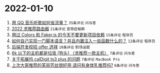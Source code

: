 # 2022-01-10

1. [用 QQ 音乐听歌如何省流量？](https://www.v2ex.com/t/827208) `35条评论` `问与答`
1. [2022 求推荐路由器](https://www.v2ex.com/t/827212) `21条评论` `宽带症候群`
1. [用过 Colors 和 Faker.js 的今天不要更新项目依赖](https://www.v2ex.com/t/827224) `15条评论` `程序员`
1. [如何自己实现一门脚本语言？并且内置注入一些函数什么的？](https://www.v2ex.com/t/827209) `12条评论` `程序员`
1. [后端开发校招 offer 选择](https://www.v2ex.com/t/827223) `10条评论` `职场话题`
1. [6k 以下的主机都是垃圾 [狗头] （求推荐一款主机）](https://www.v2ex.com/t/827231) `7条评论` `问与答`
1. [关于拓展坞 calDigit ts3 plus 的问题](https://www.v2ex.com/t/827211) `7条评论` `MacBook Pro`
1. [上次大家推荐的芙丽芳丝很好用,请问有身体乳推荐吗?](https://www.v2ex.com/t/827228) `6条评论` `问与答`
